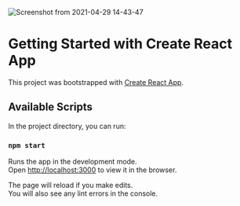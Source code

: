 ![Screenshot from 2021-04-29 14-43-47](https://user-images.githubusercontent.com/74497930/116546218-0559e580-a8fa-11eb-853c-21bfb78a326a.png)




# Getting Started with Create React App

This project was bootstrapped with [Create React App](https://github.com/facebook/create-react-app).

## Available Scripts

In the project directory, you can run:

### `npm start`

Runs the app in the development mode.\
Open [http://localhost:3000](http://localhost:3000) to view it in the browser.

The page will reload if you make edits.\
You will also see any lint errors in the console.


